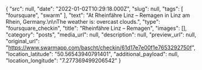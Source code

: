 {
  "src": null,
  "date": "2022-01-02T10:29:18.000Z",
  "slug": null,
  "tags": [
    "foursquare",
    "swarm"
  ],
  "text": "At Rheinfähre Linz – Remagen in Linz am Rhein, Germany.\n\nThe weather is: overcast clouds.",
  "type": "foursquare_checkin",
  "title": "Rheinfähre Linz – Remagen",
  "images": [],
  "category": "posts",
  "media_url": null,
  "description": null,
  "preview_url": null,
  "original_url": "https://www.swarmapp.com/bascht/checkin/61d17e7e00f1e7653292750f",
  "location_latitude": "50.56543940791401",
  "additional_payload": null,
  "location_longitude": "7.277369499206542"
}